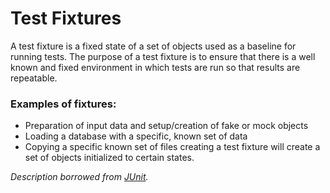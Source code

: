 Test Fixtures
==========================================

A test fixture is a fixed state of a set of objects used as a baseline for 
running tests. The purpose of a test fixture is to ensure that there is a well 
known and fixed environment in which tests are run so that results are repeatable. 

### Examples of fixtures:

* Preparation of input data and setup/creation of fake or mock objects
* Loading a database with a specific, known set of data
* Copying a specific known set of files creating a test fixture will create a set 
of objects initialized to certain states.

_Description borrowed from [JUnit](https://github.com/junit-team/junit4/wiki/Test-fixtures)._ 
